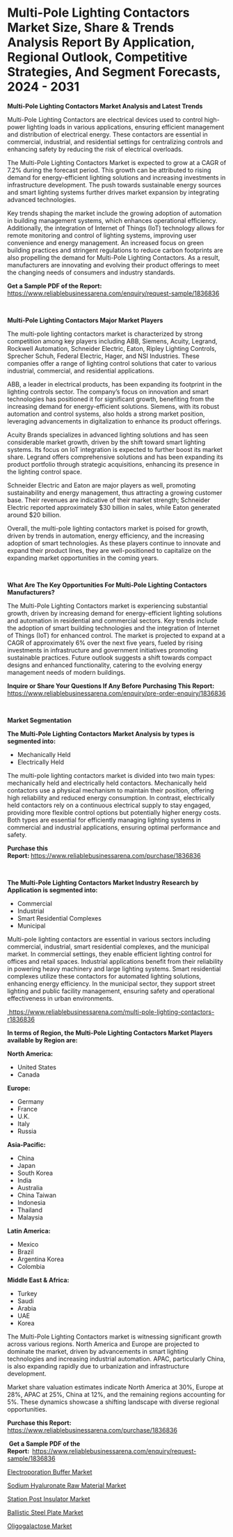 <p><h1>Multi-Pole Lighting Contactors Market Size, Share & Trends Analysis Report By Application, Regional Outlook, Competitive Strategies, And Segment Forecasts, 2024 - 2031</h1></p><p><strong>Multi-Pole Lighting Contactors Market Analysis and Latest Trends</strong></p>
<p><p>Multi-Pole Lighting Contactors are electrical devices used to control high-power lighting loads in various applications, ensuring efficient management and distribution of electrical energy. These contactors are essential in commercial, industrial, and residential settings for centralizing controls and enhancing safety by reducing the risk of electrical overloads.</p><p>The Multi-Pole Lighting Contactors Market is expected to grow at a CAGR of 7.2% during the forecast period. This growth can be attributed to rising demand for energy-efficient lighting solutions and increasing investments in infrastructure development. The push towards sustainable energy sources and smart lighting systems further drives market expansion by integrating advanced technologies.</p><p>Key trends shaping the market include the growing adoption of automation in building management systems, which enhances operational efficiency. Additionally, the integration of Internet of Things (IoT) technology allows for remote monitoring and control of lighting systems, improving user convenience and energy management. An increased focus on green building practices and stringent regulations to reduce carbon footprints are also propelling the demand for Multi-Pole Lighting Contactors. As a result, manufacturers are innovating and evolving their product offerings to meet the changing needs of consumers and industry standards.</p></p>
<p><strong>Get a Sample PDF of the Report:&nbsp;</strong> <a href="https://www.reliablebusinessarena.com/enquiry/request-sample/1836836?utm_campaign=1579&utm_medium=2&utm_source=Github&utm_content=ia&utm_term=16102024&utm_id=multi-pole-lighting-contactors">https://www.reliablebusinessarena.com/enquiry/request-sample/1836836</a></p>
<p>&nbsp;</p>
<p><strong>Multi-Pole Lighting Contactors Major Market Players</strong></p>
<p><p>The multi-pole lighting contactors market is characterized by strong competition among key players including ABB, Siemens, Acuity, Legrand, Rockwell Automation, Schneider Electric, Eaton, Ripley Lighting Controls, Sprecher Schuh, Federal Electric, Hager, and NSI Industries. These companies offer a range of lighting control solutions that cater to various industrial, commercial, and residential applications.</p><p>ABB, a leader in electrical products, has been expanding its footprint in the lighting controls sector. The company’s focus on innovation and smart technologies has positioned it for significant growth, benefiting from the increasing demand for energy-efficient solutions. Siemens, with its robust automation and control systems, also holds a strong market position, leveraging advancements in digitalization to enhance its product offerings.</p><p>Acuity Brands specializes in advanced lighting solutions and has seen considerable market growth, driven by the shift toward smart lighting systems. Its focus on IoT integration is expected to further boost its market share. Legrand offers comprehensive solutions and has been expanding its product portfolio through strategic acquisitions, enhancing its presence in the lighting control space.</p><p>Schneider Electric and Eaton are major players as well, promoting sustainability and energy management, thus attracting a growing customer base. Their revenues are indicative of their market strength; Schneider Electric reported approximately $30 billion in sales, while Eaton generated around $20 billion.</p><p>Overall, the multi-pole lighting contactors market is poised for growth, driven by trends in automation, energy efficiency, and the increasing adoption of smart technologies. As these players continue to innovate and expand their product lines, they are well-positioned to capitalize on the expanding market opportunities in the coming years.</p></p>
<p>&nbsp;</p>
<p><strong>What Are The Key Opportunities For Multi-Pole Lighting Contactors Manufacturers?</strong></p>
<p><p>The Multi-Pole Lighting Contactors market is experiencing substantial growth, driven by increasing demand for energy-efficient lighting solutions and automation in residential and commercial sectors. Key trends include the adoption of smart building technologies and the integration of Internet of Things (IoT) for enhanced control. The market is projected to expand at a CAGR of approximately 6% over the next five years, fueled by rising investments in infrastructure and government initiatives promoting sustainable practices. Future outlook suggests a shift towards compact designs and enhanced functionality, catering to the evolving energy management needs of modern buildings.</p></p>
<p><strong>Inquire or Share Your Questions If Any Before Purchasing This Report:</strong> <a href="https://www.reliablebusinessarena.com/enquiry/pre-order-enquiry/1836836?utm_campaign=1579&utm_medium=2&utm_source=Github&utm_content=ia&utm_term=16102024&utm_id=multi-pole-lighting-contactors">https://www.reliablebusinessarena.com/enquiry/pre-order-enquiry/1836836</a></p>
<p>&nbsp;</p>
<p><strong>Market Segmentation</strong></p>
<p><strong>The Multi-Pole Lighting Contactors Market Analysis by types is segmented into:</strong></p>
<p><ul><li>Mechanically Held</li><li>Electrically Held</li></ul></p>
<p><p>The multi-pole lighting contactors market is divided into two main types: mechanically held and electrically held contactors. Mechanically held contactors use a physical mechanism to maintain their position, offering high reliability and reduced energy consumption. In contrast, electrically held contactors rely on a continuous electrical supply to stay engaged, providing more flexible control options but potentially higher energy costs. Both types are essential for efficiently managing lighting systems in commercial and industrial applications, ensuring optimal performance and safety.</p></p>
<p><strong>Purchase this Report:&nbsp;</strong><a href="https://www.reliablebusinessarena.com/purchase/1836836?utm_campaign=1579&utm_medium=2&utm_source=Github&utm_content=ia&utm_term=16102024&utm_id=multi-pole-lighting-contactors">https://www.reliablebusinessarena.com/purchase/1836836</a></p>
<p>&nbsp;</p>
<p><strong>The Multi-Pole Lighting Contactors Market Industry Research by Application is segmented into:</strong></p>
<p><ul><li>Commercial</li><li>Industrial</li><li>Smart Residential Complexes</li><li>Municipal</li></ul></p>
<p><p>Multi-pole lighting contactors are essential in various sectors including commercial, industrial, smart residential complexes, and the municipal market. In commercial settings, they enable efficient lighting control for offices and retail spaces. Industrial applications benefit from their reliability in powering heavy machinery and large lighting systems. Smart residential complexes utilize these contactors for automated lighting solutions, enhancing energy efficiency. In the municipal sector, they support street lighting and public facility management, ensuring safety and operational effectiveness in urban environments.</p></p>
<p><a href="https://www.reliablebusinessarena.com/multi-pole-lighting-contactors-r1836836?utm_campaign=1579&utm_medium=2&utm_source=Github&utm_content=ia&utm_term=16102024&utm_id=multi-pole-lighting-contactors">&nbsp;https://www.reliablebusinessarena.com/multi-pole-lighting-contactors-r1836836</a></p>
<p><strong>In terms of Region, the Multi-Pole Lighting Contactors Market Players available by Region are:</strong></p>
<p>
    <p> <strong> North America: </strong>
        <ul>
            <li>United States</li>
            <li>Canada</li>
        </ul>
        </p> 
    <p> <strong> Europe: </strong>
        <ul>
            <li>Germany</li>
            <li>France</li>
            <li>U.K.</li>
            <li>Italy</li>
            <li>Russia</li>
        </ul>
        </p> 
    <p> <strong> Asia-Pacific: </strong>
        <ul>
            <li>China</li>
            <li>Japan</li>
            <li>South Korea</li>
            <li>India</li>
            <li>Australia</li>
            <li>China Taiwan</li>
            <li>Indonesia</li>
            <li>Thailand</li>
            <li>Malaysia</li>
        </ul>
        </p> 
    <p> <strong> Latin America: </strong>
        <ul>
            <li>Mexico</li>
            <li>Brazil</li>
            <li>Argentina Korea</li>
            <li>Colombia</li>
        </ul>
        </p> 
    <p> <strong> Middle East & Africa: </strong>
        <ul>
            <li>Turkey</li>
            <li>Saudi</li>
            <li>Arabia</li>
            <li>UAE</li>
            <li>Korea</li>
        </ul>
    </p>
    </p>
<p><p>The Multi-Pole Lighting Contactors market is witnessing significant growth across various regions. North America and Europe are projected to dominate the market, driven by advancements in smart lighting technologies and increasing industrial automation. APAC, particularly China, is also expanding rapidly due to urbanization and infrastructure development. </p><p>Market share valuation estimates indicate North America at 30%, Europe at 28%, APAC at 25%, China at 12%, and the remaining regions accounting for 5%. These dynamics showcase a shifting landscape with diverse regional opportunities.</p></p>
<p><strong>Purchase this Report: </strong><a href="https://www.reliablebusinessarena.com/purchase/1836836?utm_campaign=1579&utm_medium=2&utm_source=Github&utm_content=ia&utm_term=16102024&utm_id=multi-pole-lighting-contactors">https://www.reliablebusinessarena.com/purchase/1836836</a></p>
<p>&nbsp;<strong>Get a Sample PDF of the Report:&nbsp;&nbsp;</strong><a href="https://www.reliablebusinessarena.com/enquiry/request-sample/1836836?utm_campaign=1579&utm_medium=2&utm_source=Github&utm_content=ia&utm_term=16102024&utm_id=multi-pole-lighting-contactors">https://www.reliablebusinessarena.com/enquiry/request-sample/1836836</a></p>
<p><strong></strong></p>
<p><p><a href="https://www.linkedin.com/pulse/global-perspectives-electroporation-buffer-market-trends-challenges-y51pe?utm_campaign=1579&utm_medium=2&utm_source=Github&utm_content=ia&utm_term=16102024&utm_id=multi-pole-lighting-contactors">Electroporation Buffer Market</a></p><p><a href="https://www.linkedin.com/pulse/global-sodium-hyaluronate-raw-material-nexus-sector-confluences-anzde?utm_campaign=1579&utm_medium=2&utm_source=Github&utm_content=ia&utm_term=16102024&utm_id=multi-pole-lighting-contactors">Sodium Hyaluronate Raw Material Market</a></p><p><a href="https://www.linkedin.com/pulse/exploring-station-post-insulator-market-dynamics-revenue-analysis-zpooe?utm_campaign=1579&utm_medium=2&utm_source=Github&utm_content=ia&utm_term=16102024&utm_id=multi-pole-lighting-contactors">Station Post Insulator Market</a></p><p><a href="https://www.linkedin.com/pulse/ballistic-steel-plate-market2024-2031-industry-insights-investment-bysjf?utm_campaign=1579&utm_medium=2&utm_source=Github&utm_content=ia&utm_term=16102024&utm_id=multi-pole-lighting-contactors">Ballistic Steel Plate Market</a></p><p><a href="https://www.linkedin.com/pulse/oligogalactose-market-report-product-type-end-use-application-4iuce?utm_campaign=1579&utm_medium=2&utm_source=Github&utm_content=ia&utm_term=16102024&utm_id=multi-pole-lighting-contactors">Oligogalactose Market</a></p></p>